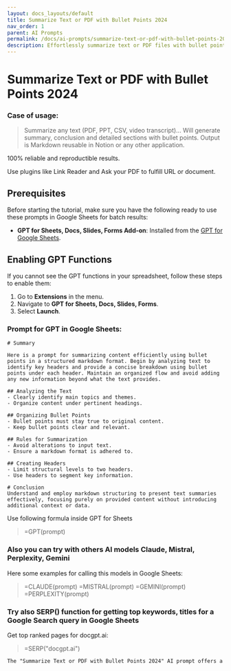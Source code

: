 ```yaml
---
layout: docs_layouts/default
title: Summarize Text or PDF with Bullet Points 2024
nav_order: 1
parent: AI Prompts
permalink: /docs/ai-prompts/summarize-text-or-pdf-with-bullet-points-2024
description: Effortlessly summarize text or PDF files with bullet points using our innovative 2024 tool. Enhance clarity and streamline information for better understanding. Perfect for students, professionals, and researchers seeking concise, organized content. Try it now for efficient summaries!
---
```


# Summarize Text or PDF with Bullet Points 2024

### Case of usage:
> Summarize any text (PDF, PPT, CSV, video transcript)...  Will generate summary, conclusion and detailed sections with bullet points. Output is Markdown reusable in Notion or any other application.

100% reliable and reproductible results.

Use plugins like Link Reader and Ask your PDF to fulfill URL or document.

## Prerequisites

Before starting the tutorial, make sure you have the following ready to use these prompts in Google Sheets for batch results:

- **GPT for Sheets, Docs, Slides, Forms Add-on**: Installed from the [GPT for Google Sheets](https://workspace.google.com/u/0/marketplace/app/gpt_for_sheets_docs_forms_slides/466607203252).

## Enabling GPT Functions

If you cannot see the GPT functions in your spreadsheet, follow these steps to enable them:

1. Go to **Extensions** in the menu.
2. Navigate to **GPT for Sheets, Docs, Slides, Forms**.
3. Select **Launch**.


### Prompt for GPT in Google Sheets:
```shell
# Summary

Here is a prompt for summarizing content efficiently using bullet points in a structured markdown format. Begin by analyzing text to identify key headers and provide a concise breakdown using bullet points under each header. Maintain an organized flow and avoid adding any new information beyond what the text provides. 

## Analyzing the Text  
- Clearly identify main topics and themes.  
- Organize content under pertinent headings.  

## Organizing Bullet Points  
- Bullet points must stay true to original content.  
- Keep bullet points clear and relevant.  

## Rules for Summarization  
- Avoid alterations to input text.  
- Ensure a markdown format is adhered to.  

## Creating Headers  
- Limit structural levels to two headers.  
- Use headers to segment key information.  

# Conclusion  
Understand and employ markdown structuring to present text summaries effectively, focusing purely on provided content without introducing additional context or data.
```

Use following formula inside GPT for Sheets
> =GPT(prompt)

### Also you can try with others AI models Claude, Mistral, Perplexity, Gemini
Here some examples for calling this models in Google Sheets:

> =CLAUDE(prompt)
> =MISTRAL(prompt)
> =GEMINI(prompt)
> =PERPLEXITY(prompt)


### Try also SERP() function for getting top keywords, titles for a Google Search query in Google Sheets

Get top ranked pages for docgpt.ai:

> =SERP("docgpt.ai")



```markdown
The "Summarize Text or PDF with Bullet Points 2024" AI prompt offers a multitude of benefits, especially for individuals and organizations dealing with extensive text-based information. This tool significantly enhances productivity by condensing lengthy documents into concise bullet points, allowing users to grasp key insights quickly without wading through pages of content. Its functionality is invaluable for busy professionals, students, and researchers who need to extract essential information efficiently. By providing clear and structured summaries, it aids in improved comprehension and retention of information, making it easier for users to make informed decisions or develop insights based on the data presented. Additionally, the tool supports better communication and report generation, as users can effortlessly incorporate summarized points into presentations, meetings, or written reports. This AI-driven summary capability not only saves time but also reduces the cognitive load, allowing users to channel their mental resources toward more complex tasks. Furthermore, the ability to process PDF documents expands its utility across various industries and document types, ensuring versatility and widespread applicability. Ultimately, this prompt serves as a powerful asset in managing information overload, fostering an efficient workflow, and enhancing overall productivity and learning.
```
